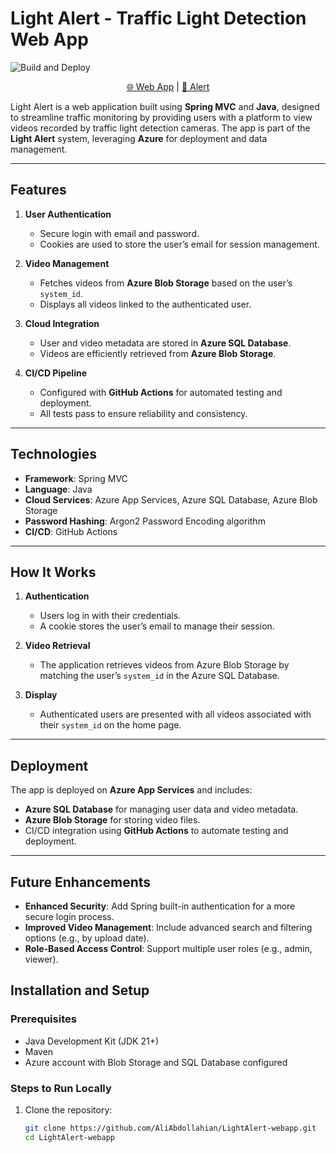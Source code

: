 # Light Alert - Traffic Light Detection Web App

![Build and Deploy](https://github.com/AliAbdollahian/LightAlert-webapp/actions/workflows/main_light-alert.yml/badge.svg)

<p align="center">
<a href="https://light-alert-g9ajcnaqb6dweqeh.canadacentral-01.azurewebsites.net/">🌐 Web App</a> |
<a href="https://light-alert-g9ajcnaqb6dweqeh.canadacentral-01.azurewebsites.net/alet">🔔 Alert</a>
</p>

Light Alert is a web application built using **Spring MVC** and **Java**, designed to streamline traffic monitoring by providing users with a platform to view videos recorded by traffic light detection cameras. The app is part of the **Light Alert** system, leveraging **Azure** for deployment and data management.

---

## Features

1. **User Authentication**
    - Secure login with email and password.
    - Cookies are used to store the user’s email for session management.

2. **Video Management**
    - Fetches videos from **Azure Blob Storage** based on the user’s `system_id`.
    - Displays all videos linked to the authenticated user.

3. **Cloud Integration**
    - User and video metadata are stored in **Azure SQL Database**.
    - Videos are efficiently retrieved from **Azure Blob Storage**.

4. **CI/CD Pipeline**
    - Configured with **GitHub Actions** for automated testing and deployment.
    - All tests pass to ensure reliability and consistency.

---

## Technologies

- **Framework**: Spring MVC
- **Language**: Java
- **Cloud Services**: Azure App Services, Azure SQL Database, Azure Blob Storage
- **Password Hashing**: Argon2 Password Encoding algorithm
- **CI/CD**: GitHub Actions

---

## How It Works

1. **Authentication**
    - Users log in with their credentials.
    - A cookie stores the user’s email to manage their session.

2. **Video Retrieval**
    - The application retrieves videos from Azure Blob Storage by matching the user’s `system_id` in the Azure SQL Database.

3. **Display**
    - Authenticated users are presented with all videos associated with their `system_id` on the home page.

---

## Deployment

The app is deployed on **Azure App Services** and includes:

- **Azure SQL Database** for managing user data and video metadata.
- **Azure Blob Storage** for storing video files.
- CI/CD integration using **GitHub Actions** to automate testing and deployment.

---
## Future Enhancements

- **Enhanced Security**: Add Spring built-in authentication for a more secure login process.
- **Improved Video Management**: Include advanced search and filtering options (e.g., by upload date).
- **Role-Based Access Control**: Support multiple user roles (e.g., admin, viewer).


## Installation and Setup

### Prerequisites
- Java Development Kit (JDK 21+)
- Maven
- Azure account with Blob Storage and SQL Database configured

### Steps to Run Locally
1. Clone the repository:
   ```bash
   git clone https://github.com/AliAbdollahian/LightAlert-webapp.git
   cd LightAlert-webapp
